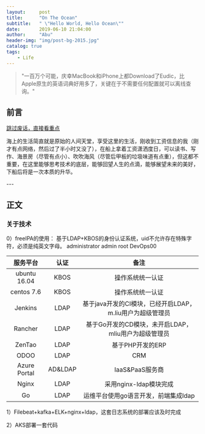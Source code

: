 ```yaml
---
layout:     post
title:      "On The Ocean"
subtitle:   " \"Hello World, Hello Ocean\""
date:       2019-06-10 21:04:00
author:     "Abu"
header-img: "img/post-bg-2015.jpg"
catalog: true
tags:
    - Life
---
```


> "一百万个可能，庆幸MacBook和iPhone上都Download了Eudic，比Apple原生的英语词典好用多了，关键在于不需要任何配置就可以离线查询。"

## 前言

[跳过废话，直接看重点](#build) 

海上的生活简直就是原始的人间天堂，享受这里的生活，刚收到工资信息的我（刚才有点网络，然后过了半小时又没了），在船上拿着工资潇洒度日，可以读书、写作、海景房（尽管有点小）、吹吹海风（尽管后甲板的垃圾味道有点重），但这都不重要，在这里能够思考技术的底层，能够回望人生的点滴，能够展望未来的美好，下船后将是一次本质的升华。

<p id = "build"></p>
---

## 正文
### 关于技术

0）freeIPA的使用：
基于LDAP+KBOS的身份认证系统，uid不允许存在特殊字符，必须是纯英文字母。
administrator admin root DevOps00

|服务平台|认证|备注|
|:--:|:--:|:--:|
|ubuntu 16.04|KBOS|操作系统统一认证|
|centos 7.6|KBOS|操作系统统一认证|
|Jenkins|LDAP|基于java开发的CI模块，已经开启LDAP，m.liu用户为超级管理员|
|Rancher|LDAP|基于Go开发的CD模块，未开启LDAP，mliu用户为超级管理员|
|ZenTao|LDAP|基于PHP开发的ERP|
|ODOO|LDAP|CRM|
|Azure Portal|AD&LDAP|IaaS&PaaS服务商|
|Nginx|LDAP|采用nginx-ldap模块完成|
|Go|LDAP|运维平台使用go语言开发，前端集成ldap|

1）Filebeat+kafka+ELK+nginx+ldap，这套日志系统的部署应该及时完成

2）AKS部署一套代码



